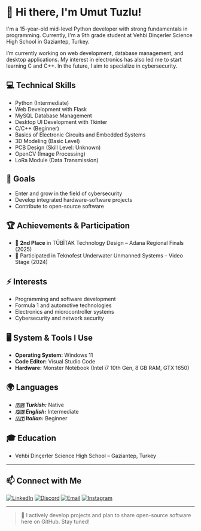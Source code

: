 # 👋 Hi there, I'm Umut Tuzlu!

I'm a 15-year-old mid-level Python developer with strong fundamentals in programming. Currently, I'm a 9th grade student at Vehbi Dinçerler Science High School in Gaziantep, Turkey.

I’m currently working on web development, database management, and desktop applications. My interest in electronics has also led me to start learning C and C++. In the future, I aim to specialize in cybersecurity.

## 💻 Technical Skills
- Python (Intermediate)
- Web Development with Flask
- MySQL Database Management
- Desktop UI Development with Tkinter
- C/C++ (Beginner)
- Basics of Electronic Circuits and Embedded Systems
- 3D Modeling (Basic Level)
- PCB Design (Skill Level: Unknown)
- OpenCV (Image Processing)
- LoRa Module (Data Transmission)

## 🎯 Goals
- Enter and grow in the field of cybersecurity
- Develop integrated hardware-software projects
- Contribute to open-source software

## 🏆 Achievements & Participation
- 🥈 **2nd Place** in TÜBİTAK Technology Design – Adana Regional Finals (2025)
- 🎥 Participated in Teknofest Underwater Unmanned Systems – Video Stage (2024)

## ⚡ Interests
- Programming and software development
- Formula 1 and automotive technologies
- Electronics and microcontroller systems
- Cybersecurity and network security

## 🖥️ System & Tools I Use
- **Operating System:** Windows 11
- **Code Editor:** Visual Studio Code
- **Hardware:** Monster Notebook (Intel i7 10th Gen, 8 GB RAM, GTX 1650)

## 🌍 Languages
- ***🇹🇷 Turkish:*** Native
- ***🇬🇧 English:*** Intermediate
- ***🇮🇹 Italian:*** Beginner

## 🎓 Education
- Vehbi Dinçerler Science High School – Gaziantep, Turkey

---

## 📫 Connect with Me

[![LinkedIn](https://img.shields.io/badge/LinkedIn-0A66C2?style=for-the-badge&logo=linkedin&logoColor=white)](https://www.linkedin.com/in/umut-tuzlu-6840032b0/)
[![Discord](https://img.shields.io/badge/Discord-5865F2?style=for-the-badge&logo=discord&logoColor=white)](https://discordapp.com/users/elpis26)
[![Email](https://img.shields.io/badge/Email-D14836?style=for-the-badge&logo=protonmail&logoColor=white)](mailto:umuttuzlu0@protonmail.com)
[![Instagram](https://img.shields.io/badge/Instagram-E4405F?style=for-the-badge&logo=instagram&logoColor=white)](https://www.instagram.com/umuttuzlu_)

---

> 📌 I actively develop projects and plan to share open-source software here on GitHub. Stay tuned!
